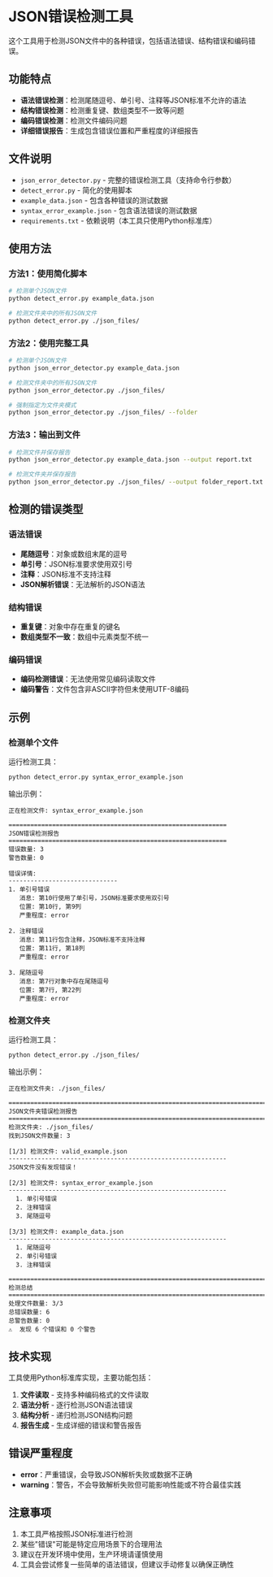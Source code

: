 # JSON错误检测工具

这个工具用于检测JSON文件中的各种错误，包括语法错误、结构错误和编码错误。

## 功能特点

- **语法错误检测**：检测尾随逗号、单引号、注释等JSON标准不允许的语法
- **结构错误检测**：检测重复键、数组类型不一致等问题
- **编码错误检测**：检测文件编码问题
- **详细错误报告**：生成包含错误位置和严重程度的详细报告

## 文件说明

- `json_error_detector.py` - 完整的错误检测工具（支持命令行参数）
- `detect_error.py` - 简化的使用脚本
- `example_data.json` - 包含各种错误的测试数据
- `syntax_error_example.json` - 包含语法错误的测试数据
- `requirements.txt` - 依赖说明（本工具只使用Python标准库）

## 使用方法

### 方法1：使用简化脚本
```bash
# 检测单个JSON文件
python detect_error.py example_data.json

# 检测文件夹中的所有JSON文件
python detect_error.py ./json_files/
```

### 方法2：使用完整工具
```bash
# 检测单个JSON文件
python json_error_detector.py example_data.json

# 检测文件夹中的所有JSON文件
python json_error_detector.py ./json_files/

# 强制指定为文件夹模式
python json_error_detector.py ./json_files/ --folder
```

### 方法3：输出到文件
```bash
# 检测文件并保存报告
python json_error_detector.py example_data.json --output report.txt

# 检测文件夹并保存报告
python json_error_detector.py ./json_files/ --output folder_report.txt
```

## 检测的错误类型

### 语法错误
- **尾随逗号**：对象或数组末尾的逗号
- **单引号**：JSON标准要求使用双引号
- **注释**：JSON标准不支持注释
- **JSON解析错误**：无法解析的JSON语法

### 结构错误
- **重复键**：对象中存在重复的键名
- **数组类型不一致**：数组中元素类型不统一

### 编码错误
- **编码检测错误**：无法使用常见编码读取文件
- **编码警告**：文件包含非ASCII字符但未使用UTF-8编码

## 示例

### 检测单个文件
运行检测工具：
```bash
python detect_error.py syntax_error_example.json
```

输出示例：
```
正在检测文件: syntax_error_example.json

============================================================
JSON错误检测报告
============================================================
错误数量: 3
警告数量: 0

错误详情:
------------------------------
1. 单引号错误
   消息: 第10行使用了单引号，JSON标准要求使用双引号
   位置: 第10行, 第9列
   严重程度: error

2. 注释错误
   消息: 第11行包含注释，JSON标准不支持注释
   位置: 第11行, 第18列
   严重程度: error

3. 尾随逗号
   消息: 第7行对象中存在尾随逗号
   位置: 第7行, 第22列
   严重程度: error
```

### 检测文件夹
运行检测工具：
```bash
python detect_error.py ./json_files/
```

输出示例：
```
正在检测文件夹: ./json_files/

================================================================================
JSON文件夹错误检测报告
================================================================================
检测文件夹: ./json_files/
找到JSON文件数量: 3

[1/3] 检测文件: valid_example.json
------------------------------------------------------------
JSON文件没有发现错误！

[2/3] 检测文件: syntax_error_example.json
------------------------------------------------------------
  1. 单引号错误
  2. 注释错误
  3. 尾随逗号

[3/3] 检测文件: example_data.json
------------------------------------------------------------
  1. 尾随逗号
  2. 单引号错误
  3. 注释错误

================================================================================
检测总结
================================================================================
处理文件数量: 3/3
总错误数量: 6
总警告数量: 0
⚠️  发现 6 个错误和 0 个警告
```

## 技术实现

工具使用Python标准库实现，主要功能包括：

1. **文件读取** - 支持多种编码格式的文件读取
2. **语法分析** - 逐行检测JSON语法错误
3. **结构分析** - 递归检测JSON结构问题
4. **报告生成** - 生成详细的错误和警告报告

## 错误严重程度

- **error**：严重错误，会导致JSON解析失败或数据不正确
- **warning**：警告，不会导致解析失败但可能影响性能或不符合最佳实践

## 注意事项

1. 本工具严格按照JSON标准进行检测
2. 某些"错误"可能是特定应用场景下的合理用法
3. 建议在开发环境中使用，生产环境请谨慎使用
4. 工具会尝试修复一些简单的语法错误，但建议手动修复以确保正确性
